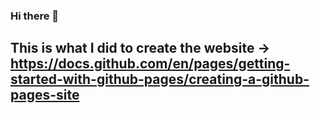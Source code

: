 ### Hi there 👋
## This is what I did to create the website -> https://docs.github.com/en/pages/getting-started-with-github-pages/creating-a-github-pages-site
<!--
**holdenstrong0622/holdenstrong0622** is a ✨ _special_ ✨ repository because its `README.md` (this file) appears on your GitHub profile.

Here are some ideas to get you started:

- 🔭 I’m currently working on ...
- 🌱 I’m currently learning ...
- 👯 I’m looking to collaborate on ...
- 🤔 I’m looking for help with ...
- 💬 Ask me about ...
- 📫 How to reach me: ...
- 😄 Pronouns: ...
- ⚡ Fun fact: ...
-->
